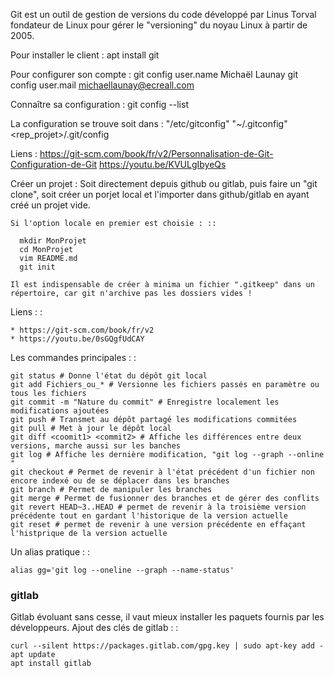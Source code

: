 Git est un outil de gestion de versions du code développé par Linus Torval fondateur de Linux pour gérer le \"versioning\" du noyau Linux à partir de 2005.

Pour installer le client :
    apt install git

Pour configurer son compte :
    git config user.name Michaël Launay
    git config user.mail michaellaunay@ecreall.com

Connaître sa configuration :
    git config --list

La configuration se trouve soit dans :
    "/etc/gitconfig"
    "~/.gitconfig"
    <rep_projet>/.git/config

Liens :
    https://git-scm.com/book/fr/v2/Personnalisation-de-Git-Configuration-de-Git
    https://youtu.be/KVULgIbyeQs

Créer un projet :
    Soit directement depuis github ou gitlab, puis faire un "git clone", soit créer un porjet local et l'importer dans github/gitlab en ayant créé un projet vide.

    Si l'option locale en premier est choisie : ::

      mkdir MonProjet
      cd MonProjet
      vim README.md
      git init

    Il est indispensable de créer à minima un fichier ".gitkeep" dans un répertoire, car git n'archive pas les dossiers vides !

Liens : :

    * https://git-scm.com/book/fr/v2
    * https://youtu.be/0sGQgfUdCAY

Les commandes principales : :

    git status # Donne l'état du dépôt git local
    git add Fichiers_ou_* # Versionne les fichiers passés en paramètre ou tous les fichiers
    git commit -m "Nature du commit" # Enregistre localement les modifications ajoutées
    git push # Transmet au dépôt partagé les modifications commitées
    git pull # Met à jour le dépôt local
    git diff <coomit1> <commit2> # Affiche les différences entre deux versions, marche aussi sur les banches
    git log # Affiche les dernière modification, "git log --graph --online "
    git checkout # Permet de revenir à l'état précédent d'un fichier non encore indexé ou de se déplacer dans les branches
    git branch # Permet de manipuler les branches
    git merge # Permet de fusionner des branches et de gérer des conflits
    git revert HEAD~3..HEAD # permet de revenir à la troisième version précédente tout en gardant l'historique de la version actuelle
    git reset # permet de revenir à une version précédente en effaçant l'histprique de la version actuelle

Un alias pratique : :

    alias gg='git log --oneline --graph --name-status'

### gitlab
Gitlab évoluant sans cesse, il vaut mieux installer les paquets fournis par les développeurs. Ajout des clés de gitlab : :

    curl --silent https://packages.gitlab.com/gpg.key | sudo apt-key add -
    apt update
    apt install gitlab